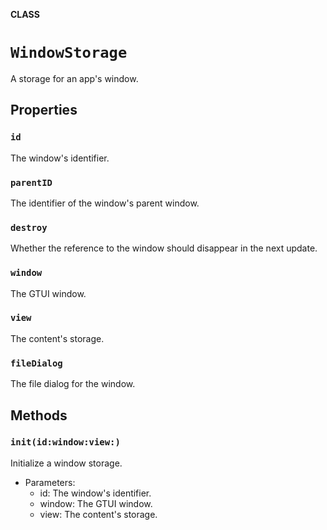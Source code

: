 **CLASS**

# `WindowStorage`

A storage for an app's window.

## Properties
### `id`

The window's identifier.

### `parentID`

The identifier of the window's parent window.

### `destroy`

Whether the reference to the window should disappear in the next update.

### `window`

The GTUI window.

### `view`

The content's storage.

### `fileDialog`

The file dialog for the window.

## Methods
### `init(id:window:view:)`

Initialize a window storage.
- Parameters:
  - id: The window's identifier.
  - window: The GTUI window.
  - view: The content's storage.
